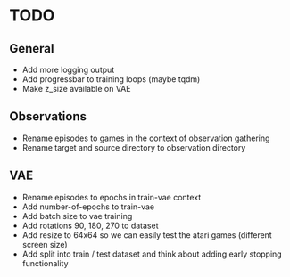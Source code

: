 # TODO

## General

* Add more logging output
* Add progressbar to training loops (maybe tqdm)
* Make z_size available on VAE

## Observations

* Rename episodes to games in the context of observation gathering
* Rename target and source directory to observation directory

## VAE

* Rename episodes to epochs in train-vae context
* Add number-of-epochs to train-vae
* Add batch size to vae training
* Add rotations 90, 180, 270 to dataset
* Add resize to 64x64 so we can easily test the atari games (different screen size)
* Add split into train / test dataset and think about adding early stopping functionality
